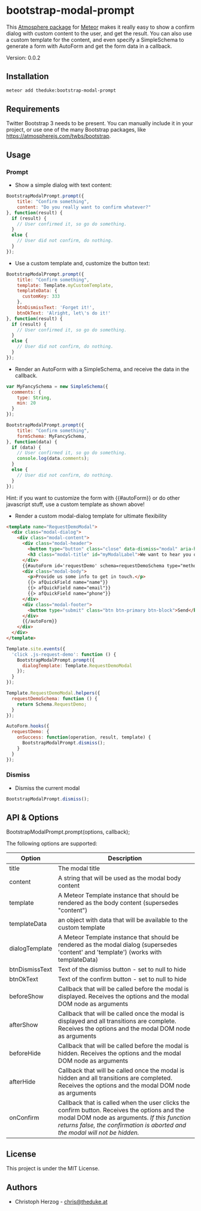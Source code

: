 # bootstrap-modal-prompt

This [Atmosphere package](https://atmospherejs.com/theduke/bootstrap-modal-prompt) for [Meteor](http://meteor.com) makes it really easy to show a confirm dialog with custom content to the user, and get the result. You can also use a custom template for the content, and even specify a SimpleSchema to generate a form with AutoForm and get the form data in a callback.

Version: 0.0.2

## Installation

```bash
meteor add theduke:bootstrap-modal-prompt
```

## Requirements

Twitter Bootstrap 3 needs to be present. 
You can manually include it in your project, or use one of the many Bootstrap packages, like https://atmospherejs.com/twbs/bootstrap.

## Usage

### Prompt

* Show a simple dialog with text content:

```javascript
BootstrapModalPrompt.prompt({
    title: "Confirm something",
    content: "Do you really want to confirm whatever?"
}, function(result) {
  if (result) {
    // User confirmed it, so go do something.
  }
  else {
    // User did not confirm, do nothing.
  }
});
```

* Use a custom template and, customize the button text: 

```javascript
BootstrapModalPrompt.prompt({
    title: "Confirm something",
    template: Template.myCustomTemplate,
    templateData: {
      customKey: 333
    },
    btnDismissText: 'Forget it!',
    btnOkText: 'Alright, let\'s do it!'
}, function(result) {
  if (result) {
    // User confirmed it, so go do something.
  }
  else {
    // User did not confirm, do nothing.
  }
});
```

* Render an AutoForm with a SimpleSchema, and receive the data in the callback.

```javascript
var MyFancySchema = new SimpleSchema({
  comments: {
    type: String,
    min: 20
  }
});

BootstrapModalPrompt.prompt({
    title: "Confirm something",
    formSchema: MyFancySchema,
}, function(data) {
  if (data) {
    // User confirmed it, so go do something.
    console.log(data.comments);
  }
  else {
    // User did not confirm, do nothing.
  }
});
```

Hint: if you want to customize the form with {{#autoForm}} or do other javascript stuff,
use a custom template as shown above!

* Render a custom modal-dialog template for ultimate flexibility

```html
<template name="RequestDemoModal">
  <div class="modal-dialog">
    <div class="modal-content">
      <div class="modal-header">
        <button type="button" class="close" data-dismiss="modal" aria-hidden="true">×</button>
        <h3 class="modal-title" id="myModalLabel">We want to hear you out!</h3>
      </div>
      {{#autoForm id='requestDemo' schema=requestDemoSchema type="method" meteormethod="requestDemo" resetOnSuccess=false}}
      <div class="modal-body">
        <p>Provide us some info to get in touch.</p>
        {{> afQuickField name="name"}}
        {{> afQuickField name="email"}}
        {{> afQuickField name="phone"}}
      </div>
      <div class="modal-footer">
        <button type="submit" class="btn btn-primary btn-block">Send</button>
      </div>
      {{/autoForm}}
    </div>
  </div>
</template>
```

```javascript
Template.site.events({
  'click .js-request-demo': function () {
    BootstrapModalPrompt.prompt({
      dialogTemplate: Template.RequestDemoModal
    });
  }
});

Template.RequestDemoModal.helpers({
  requestDemoSchema: function () {
    return Schema.RequestDemo;
  }
});

AutoForm.hooks({
  requestDemo: {
    onSuccess: function(operation, result, template) {
      BootstrapModalPrompt.dismiss();
    }
  }
});
```

### Dismiss

* Dismiss the current modal

```javascript
BootstrapModalPrompt.dismiss();
```

## API & Options

BootstrapModalPrompt.prompt(options, callback);

The following options are supported:

Option | Description
------ | -----------
title | The modal title
content | A string that will be used as the modal body content
template | A Meteor Template instance that should be rendered as the body content (supersedes "content")
templateData | an object with data that will be available to the custom template
dialogTemplate | A Meteor Template instance that should be rendered as the modal dialog (supersedes 'content' and 'template') (works with templateData)
btnDismissText | Text of the dismiss button - set to null to hide
btnOkText | Text of the confirm button - set to null to hide
beforeShow | Callback that will be called before the modal is displayed. Receives the options and the modal DOM node as arguments
afterShow | Callback that will be called once the modal is displayed and all transitions are complete. Receives the options and the modal DOM node as arguments
beforeHide | Callback that will be called before the modal is hidden. Receives the options and the modal DOM node as arguments
afterHide | Callback that will be called once the modal is hidden and all transitions are completed. Receives the options and the modal DOM node as arguments
onConfirm | Callback that is called when the user clicks the confirm button. Receives the options and the modal DOM node as arguments. *If this function returns false, the confirmation is aborted and the modal will not be hidden.*

## License

This project is under the MIT License.

## Authors

* Christoph Herzog - chris@theduke.at
